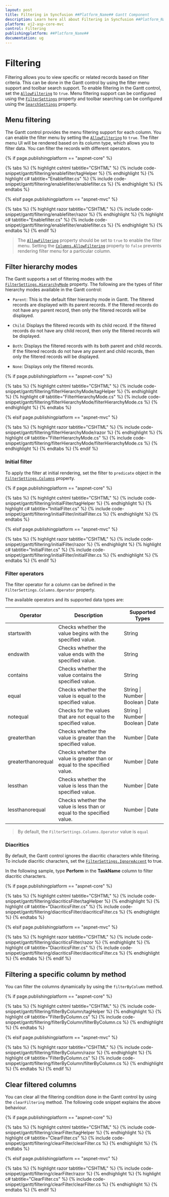 ```yaml
---
layout: post
title: Filtering in Syncfusion ##Platform_Name## Gantt Component
description: Learn here all about Filtering in Syncfusion ##Platform_Name## Gantt component of Syncfusion Essential JS 2 and more.
platform: ej2-asp-core-mvc
control: Filtering
publishingplatform: ##Platform_Name##
documentation: ug
---
```



# Filtering

Filtering allows you to view specific or related records based on filter criteria. This can be done in the Gantt control by using the filter menu support and toolbar search support. To enable filtering in the Gantt control, set the [`AllowFiltering`](https://help.syncfusion.com/cr/cref_files/aspnetcore-js2/Syncfusion.EJ2~Syncfusion.EJ2.Gantt.Gantt~AllowFiltering.html) to `true`. Menu filtering support can be configured using the [`FilterSettings`](https://help.syncfusion.com/cr/cref_files/aspnetcore-js2/Syncfusion.EJ2~Syncfusion.EJ2.Gantt.Gantt~FilterSettings.html) property and toolbar searching can be configured using the [`SearchSettings`](https://help.syncfusion.com/cr/cref_files/aspnetcore-js2/Syncfusion.EJ2~Syncfusion.EJ2.Gantt.Gantt~SearchSettings.html) property.

## Menu filtering

The Gantt control provides the menu filtering support for each column. You can enable the filter menu by setting the [`AllowFiltering`](https://help.syncfusion.com/cr/cref_files/aspnetcore-js2/Syncfusion.EJ2~Syncfusion.EJ2.Gantt.Gantt~AllowFiltering.html) to `true`. The filter menu UI will be rendered based on its column type, which allows you to filter data. You can filter the records with different operators.

{% if page.publishingplatform == "aspnet-core" %}

{% tabs %}
{% highlight cshtml tabtitle="CSHTML" %}
{% include code-snippet/gantt/filtering/enablefilter/tagHelper %}
{% endhighlight %}
{% highlight c# tabtitle="Enablefilter.cs" %}
{% include code-snippet/gantt/filtering/enablefilter/enablefilter.cs %}
{% endhighlight %}
{% endtabs %}

{% elsif page.publishingplatform == "aspnet-mvc" %}

{% tabs %}
{% highlight razor tabtitle="CSHTML" %}
{% include code-snippet/gantt/filtering/enablefilter/razor %}
{% endhighlight %}
{% highlight c# tabtitle="Enablefilter.cs" %}
{% include code-snippet/gantt/filtering/enablefilter/enablefilter.cs %}
{% endhighlight %}
{% endtabs %}
{% endif %}



> The [`AllowFiltering`](https://help.syncfusion.com/cr/cref_files/aspnetcore-js2/Syncfusion.EJ2~Syncfusion.EJ2.Gantt.Gantt~AllowFiltering.html) property should be set to `true` to enable the filter menu. Setting the [`Columns.AllowFiltering`](https://help.syncfusion.com/cr/cref_files/aspnetcore-js2/Syncfusion.EJ2~Syncfusion.EJ2.Gantt.GanttColumn~AllowFiltering.html) property to `false` prevents rendering filter menu for a particular column.

## Filter hierarchy modes

The Gantt supports a set of filtering modes with the [`FilterSettings.HierarchyMode`](https://help.syncfusion.com/cr/cref_files/aspnetcore-js2/Syncfusion.EJ2~Syncfusion.EJ2.Gantt.GanttFilterSettings~HierarchyMode.html) property. The following are the types of filter hierarchy modes available in the Gantt control:

* `Parent`: This is the default filter hierarchy mode in Gantt. The filtered records are displayed with its parent records. If the filtered records do not have any parent record, then only the filtered records will be displayed.

* `Child`: Displays the filtered records with its child record. If the filtered records do not have any child record, then only the filtered records will be displayed.

* `Both`: Displays the filtered records with its both parent and child records. If the filtered records do not have any parent and child records, then only the filtered records will be displayed.

* `None`: Displays only the filtered records.

{% if page.publishingplatform == "aspnet-core" %}

{% tabs %}
{% highlight cshtml tabtitle="CSHTML" %}
{% include code-snippet/gantt/filtering/filterHierarchyMode/tagHelper %}
{% endhighlight %}
{% highlight c# tabtitle="FilterHierarchyMode.cs" %}
{% include code-snippet/gantt/filtering/filterHierarchyMode/filterHierarchyMode.cs %}
{% endhighlight %}
{% endtabs %}

{% elsif page.publishingplatform == "aspnet-mvc" %}

{% tabs %}
{% highlight razor tabtitle="CSHTML" %}
{% include code-snippet/gantt/filtering/filterHierarchyMode/razor %}
{% endhighlight %}
{% highlight c# tabtitle="FilterHierarchyMode.cs" %}
{% include code-snippet/gantt/filtering/filterHierarchyMode/filterHierarchyMode.cs %}
{% endhighlight %}
{% endtabs %}
{% endif %}



### Initial filter

To apply the filter at initial rendering, set the filter to `predicate` object in the [`FilterSettings.Columns`](https://help.syncfusion.com/cr/cref_files/aspnetcore-js2/Syncfusion.EJ2~Syncfusion.EJ2.Gantt.GanttFilterSettings~Columns.html) property.

{% if page.publishingplatform == "aspnet-core" %}

{% tabs %}
{% highlight cshtml tabtitle="CSHTML" %}
{% include code-snippet/gantt/filtering/initialFilter/tagHelper %}
{% endhighlight %}
{% highlight c# tabtitle="InitialFilter.cs" %}
{% include code-snippet/gantt/filtering/initialFilter/initialFilter.cs %}
{% endhighlight %}
{% endtabs %}

{% elsif page.publishingplatform == "aspnet-mvc" %}

{% tabs %}
{% highlight razor tabtitle="CSHTML" %}
{% include code-snippet/gantt/filtering/initialFilter/razor %}
{% endhighlight %}
{% highlight c# tabtitle="InitialFilter.cs" %}
{% include code-snippet/gantt/filtering/initialFilter/initialFilter.cs %}
{% endhighlight %}
{% endtabs %}
{% endif %}



### Filter operators

The filter operator for a column can be defined in the `FilterSettings.Columns.Operator` property.

The available operators and its supported data types are:

Operator |Description |Supported Types
-----|-----|-----
startswith |Checks whether the value begins with the specified value. |String
endswith |Checks whether the value ends with the specified value. |String
contains |Checks whether the value contains the specified value. |String
equal |Checks whether the value is equal to the specified value. |String &#124; Number &#124; Boolean &#124; Date
notequal |Checks for the values that are not equal to the specified value. |String &#124; Number &#124; Boolean &#124; Date
greaterthan |Checks whether the value is greater than the specified value. |Number &#124; Date
greaterthanorequal|Checks whether the value is greater than or equal to the specified value. |Number &#124; Date
lessthan |Checks whether the value is less than the specified value. |Number &#124; Date
lessthanorequal |Checks whether the value is less than or equal to the specified value. |Number &#124; Date

> By default, the `FilterSettings.Columns.Operator` value is `equal`

### Diacritics

By default, the Gantt control ignores the diacritic characters while filtering. To include diacritic characters, set the [`FilterSettings.IgnoreAccent`](https://help.syncfusion.com/cr/cref_files/aspnetcore-js2/Syncfusion.EJ2~Syncfusion.EJ2.Gantt.GanttFilterSettings~IgnoreAccent.html) to true.

In the following sample, type **Perform** in the **TaskName** column to filter diacritic characters.

{% if page.publishingplatform == "aspnet-core" %}

{% tabs %}
{% highlight cshtml tabtitle="CSHTML" %}
{% include code-snippet/gantt/filtering/diacriticsFilter/tagHelper %}
{% endhighlight %}
{% highlight c# tabtitle="DiacriticsFilter.cs" %}
{% include code-snippet/gantt/filtering/diacriticsFilter/diacriticsFilter.cs %}
{% endhighlight %}
{% endtabs %}

{% elsif page.publishingplatform == "aspnet-mvc" %}

{% tabs %}
{% highlight razor tabtitle="CSHTML" %}
{% include code-snippet/gantt/filtering/diacriticsFilter/razor %}
{% endhighlight %}
{% highlight c# tabtitle="DiacriticsFilter.cs" %}
{% include code-snippet/gantt/filtering/diacriticsFilter/diacriticsFilter.cs %}
{% endhighlight %}
{% endtabs %}
{% endif %}



## Filtering a specific column by method

You can filter the columns dynamically by using the `filterByColumn` method.

{% if page.publishingplatform == "aspnet-core" %}

{% tabs %}
{% highlight cshtml tabtitle="CSHTML" %}
{% include code-snippet/gantt/filtering/filterByColumn/tagHelper %}
{% endhighlight %}
{% highlight c# tabtitle="FilterByColumn.cs" %}
{% include code-snippet/gantt/filtering/filterByColumn/filterByColumn.cs %}
{% endhighlight %}
{% endtabs %}

{% elsif page.publishingplatform == "aspnet-mvc" %}

{% tabs %}
{% highlight razor tabtitle="CSHTML" %}
{% include code-snippet/gantt/filtering/filterByColumn/razor %}
{% endhighlight %}
{% highlight c# tabtitle="FilterByColumn.cs" %}
{% include code-snippet/gantt/filtering/filterByColumn/filterByColumn.cs %}
{% endhighlight %}
{% endtabs %}
{% endif %}



## Clear filtered columns

You can clear all the filtering condition done in the Gantt control by using the `clearFiltering` method. The following code snippet explains the above behaviour.

{% if page.publishingplatform == "aspnet-core" %}

{% tabs %}
{% highlight cshtml tabtitle="CSHTML" %}
{% include code-snippet/gantt/filtering/clearFilter/tagHelper %}
{% endhighlight %}
{% highlight c# tabtitle="ClearFilter.cs" %}
{% include code-snippet/gantt/filtering/clearFilter/clearFilter.cs %}
{% endhighlight %}
{% endtabs %}

{% elsif page.publishingplatform == "aspnet-mvc" %}

{% tabs %}
{% highlight razor tabtitle="CSHTML" %}
{% include code-snippet/gantt/filtering/clearFilter/razor %}
{% endhighlight %}
{% highlight c# tabtitle="ClearFilter.cs" %}
{% include code-snippet/gantt/filtering/clearFilter/clearFilter.cs %}
{% endhighlight %}
{% endtabs %}
{% endif %}